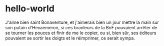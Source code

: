# hello-world

J'aime bien saint Bonaventure, et j'aimerais bien un jour mettre la main sur son putain d'Hexaemeron, si ces branleurs de la BnF pouvaient arrêter de se tourner les pouces et finir de me le copier, ou si, bien sûr, ses éditeurs pouvaient se sortir les doigts et le réimprimer, ce serait sympa.
